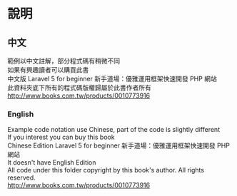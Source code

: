 # 說明

## 中文
範例以中文註解，部分程式碼有稍微不同<br>
如果有興趣讀者可以購買此書<br>
中文版 Laravel 5 for beginner 新手道場：優雅運用框架快速開發 PHP 網站<br>
此資料夾底下所有的程式碼版權歸屬於此書作者所有<br>
http://www.books.com.tw/products/0010773916

### English
Example code notation use Chinese, part of the code is slightly different<br>
If you interest you can buy this book<br>
Chinese Edition Laravel 5 for beginner 新手道場：優雅運用框架快速開發 PHP 網站<br>
It doesn't have English Edition<br>
All code under this folder copyright by this book's author. All rights reserved.<br>
http://www.books.com.tw/products/0010773916
